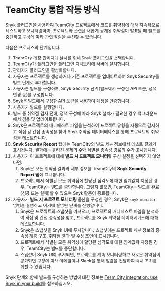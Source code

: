 # TeamCity 통합 작동 방식

Snyk 플러그인을 사용하여 TeamCity 프로젝트에서 코드를 취약점에 대해 지속적으로 테스트하고 모니터링하며, 프로젝트와 관련된 새롭게 공개된 취약점이 발표될 때 빌드를 중단하고 구성에 따라 관련 알림을 수신할 수 있습니다.

다음은 프로세스의 단계입니다:

1. TeamCity 계정 관리자가 설치를 위해 Snyk 플러그인을 선택합니다.
2. TeamCity가 플러그인을 플러그인 디렉토리에 서버에 설치합니다.
3. 관리자가 플러그인을 활성화합니다.
4. 사용자는 프로젝트를 생성하거나 기존 프로젝트를 업데이트하여 Snyk Security를 빌드 단계로 추가합니다.
5. 사용자는 빌드를 구성하며, Snyk Security 단계(빌드에서 구성한 API 토큰, 정책 변경 등)를 구성합니다.
6. Snyk은 빌드에서 구성한 API 토큰을 사용하여 계정을 인증합니다.
7. 사용자가 빌드를 실행합니다.
8. 빌드 중 취약점 검사 전에, 정책 구성에 따라 Snyk 설치가 필요한 경우 백그라운드에서 검증 및 업데이트됩니다.
9. Snyk은 프로젝트의 매니페스트 파일을 분석하여 프로젝트 유형을 자동으로 감지하고 직접 및 간접 종속성을 찾아 Snyk 취약점 데이터베이스를 통해 프로젝트의 취약성을 테스트합니다.
10. **Snyk Security Report** 탭에는 TeamCity의 빌드 세부 정보에서 테스트 결과가 표시됩니다. 결과에는 알려진 문제의 수와 식별된 종속성 경로의 수가 표시됩니다.
11. 사용자가 이 프로젝트에 대해 **빌드 시 프로젝트 모니터링** 구성 설정을 선택하지 않았다면:
    1. Snyk은 모든 취약점 결과와 세부 정보를 TeamCity의 **Snyk Security Report 탭**에 표시합니다.
    2. 프로젝트에서 식별된 모든 취약점에 할당된 심각도에 대한 임계값이 지정된 경우, TeamCity는 빌드를 중단합니다. 그렇지 않으면, TeamCity는 빌드를 완료(성공 또는 실패)할 수 있으며 Snyk 활동이 종료됩니다.
12. 사용자가 **빌드 시 프로젝트 모니터링** 옵션을 구성한 경우, Snyk은 `snyk monitor` 명령을 실행하고 여기에 설명된 단계를 진행합니다.
    1. Snyk은 프로젝트의 스냅샷을 가져오고, 프로젝트의 매니페스트 파일을 분석하여 직접 및 간접 종속성을 찾고, 프로젝트를 Snyk 취약점 데이터베이스에 대해 테스트합니다.
    2. Snyk은 스냅샷을 Snyk UI에 푸시합니다. 스냅샷에는 프로젝트 세부 정보와 종속성 계층 구조, 취약점 결과 및 수정 조언이 표시됩니다.
    3. 프로젝트에서 식별된 모든 취약성에 할당된 심각도에 대한 임계값이 지정된 경우, TeamCity는 빌드를 중단합니다.
    4. 스냅샷이 Snyk UI에 푸시되면, 프로젝트를 계속 모니터링하고 새로운 취약점이 공개되면 구성에 따라 이메일이나 Slack을 통해 알림을 전달하여 즉시 조치를 취할 수 있습니다.

Snyk 단계와 함께 빌드를 구성하는 방법에 대한 정보는 [Team City integration: use Snyk in your build](teamcity-integration-use-snyk-in-your-build.md)를 참조하십시오.
